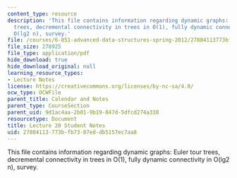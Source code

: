 ```yaml
---
content_type: resource
description: 'This file contains information regarding dynamic graphs: Euler tour
  trees, decremental connectivity in trees in O(1), fully dynamic connectivity in
  O(lg2 n), survey.'
file: /courses/6-851-advanced-data-structures-spring-2012/27804113773bfb7307eddb5157ec7aa8_MIT6_851S12_L20.pdf
file_size: 278925
file_type: application/pdf
hide_download: true
hide_download_original: null
learning_resource_types:
- Lecture Notes
license: https://creativecommons.org/licenses/by-nc-sa/4.0/
ocw_type: OCWFile
parent_title: Calendar and Notes
parent_type: CourseSection
parent_uid: 9d1ac4aa-2b01-9b19-847d-5dfcd274a338
resourcetype: Document
title: Lecture 20 Student Notes
uid: 27804113-773b-fb73-07ed-db5157ec7aa8
---
```

This file contains information regarding dynamic graphs: Euler tour trees, decremental connectivity in trees in O(1), fully dynamic connectivity in O(lg2 n), survey.
